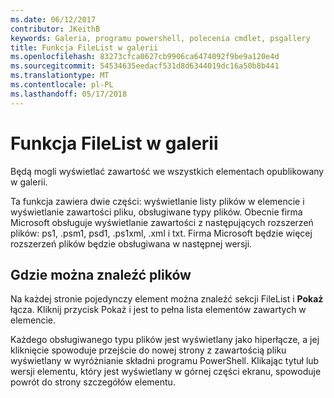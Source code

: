 ```yaml
---
ms.date: 06/12/2017
contributor: JKeithB
keywords: Galeria, programu powershell, polecenia cmdlet, psgallery
title: Funkcja FileList w galerii
ms.openlocfilehash: 83273cfca0627cb9906ca6474092f9be9a120e4d
ms.sourcegitcommit: 54534635eedacf531d8d6344019dc16a50b8b441
ms.translationtype: MT
ms.contentlocale: pl-PL
ms.lasthandoff: 05/17/2018
---
```

# <a name="filelist-feature-in-the-gallery"></a>Funkcja FileList w galerii

Będą mogli wyświetlać zawartość we wszystkich elementach opublikowany w galerii.

Ta funkcja zawiera dwie części: wyświetlanie listy plików w elemencie i wyświetlanie zawartości pliku, obsługiwane typy plików. Obecnie firma Microsoft obsługuje wyświetlanie zawartości z następujących rozszerzeń plików: ps1, .psm1, psd1, .ps1xml, .xml i txt. Firma Microsoft będzie więcej rozszerzeń plików będzie obsługiwana w następnej wersji.

## <a name="where-to-find-filelist"></a>Gdzie można znaleźć plików

Na każdej stronie pojedynczy element można znaleźć sekcji FileList i **Pokaż** łącza. Kliknij przycisk Pokaż i jest to pełna lista elementów zawartych w elemencie.

Każdego obsługiwanego typu plików jest wyświetlany jako hiperłącze, a jej kliknięcie spowoduje przejście do nowej strony z zawartością pliku wyświetlany w wyróżnianie składni programu PowerShell. Klikając tytuł lub wersji elementu, który jest wyświetlany w górnej części ekranu, spowoduje powrót do strony szczegółów elementu.
